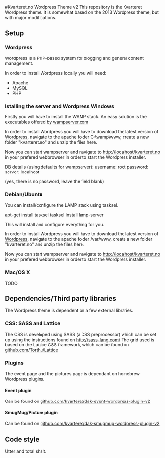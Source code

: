 #Kvarteret.no Wordpress Theme v2
This repository is the Kvarteret Wordpress theme. It is somewhat based on the 2013 Wordpress theme, but with major modifications.

## Setup
### Wordpress
Wordpress is a PHP-based system for blogging and general content management.

In order to install Wordpress locally you will need:
- Apache
- MySQL
- PHP

### Istalling the server and Wordpress Windows 
Firstly you will have to install the WAMP stack. An easy solution is the executables offered by [wampserver.com](http://www.wampserver.com/en/)

In order to install Wordpress you will have to download the latest version of [Wordpress](http://wordpress.org), navigate to the apache folder C:\wamp\www, create a new folder "kvarteret.no" and unzip the files here.

Now you can start wampserver and navigate to [http://localhost/kvarteret.no](http://localhost/kvarteret.no) in your prefered webbrowser in order to start the Wordpress installer.

DB details (using defaults for wampserver): 
username: root
password:
server: localhost

(yes, there is no password, leave the field blank)

### Debian/Ubuntu
You can install/configure the LAMP stack using tasksel.

apt-get install tasksel
tasksel install lamp-server

This will install and configure everything for you.

In order to install Wordpress you will have to download the latest version of [Wordpress](http://wordpress.org), navigate to the apache folder /var/www, create a new folder "kvarteret.no" and unzip the files here.

Now you can start wampserver and navigate to [http://localhost/kvarteret.no](http://localhost/kvarteret.no) in your prefered webbrowser in order to start the Wordpress installer.

### Mac/OS X
TODO


## Dependencies/Third party libraries
The Wordpress theme is dependent on a few external libraries.

### CSS: SASS and Lattice
The CSS is developed using SASS (a CSS preprocessor) which can be set up using the instructions found on http://sass-lang.com/
The grid used is based on the Lattice CSS framework, which can be found on [github.com/Torthu/Lattice](https://github.com/Torthu/Lattice)

### Plugins
The event page and the pictures page is dependant on homebrew Wordpress plugins.

#### Event plugin
Can be found on [github.com/kvarteret/dak-event-wordpress-plugin-v2](https://github.com/kvarteret/dak-event-wordpress-plugin-v2)

#### SmugMug/Picture plugin 
Can be found on [github.com/kvarteret/dak-smugmug-wordpress-plugin-v2](https://github.com/kvarteret/dak-smugmug-wordpress-plugin-v2)


## Code style
Utter and total shait.
